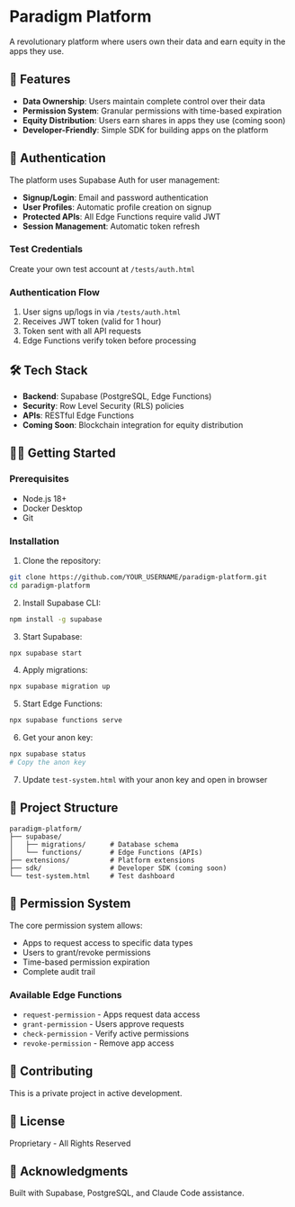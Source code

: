 # Paradigm Platform

A revolutionary platform where users own their data and earn equity in the apps they use.

## 🚀 Features

- **Data Ownership**: Users maintain complete control over their data
- **Permission System**: Granular permissions with time-based expiration
- **Equity Distribution**: Users earn shares in apps they use (coming soon)
- **Developer-Friendly**: Simple SDK for building apps on the platform

## 🔐 Authentication

The platform uses Supabase Auth for user management:

- **Signup/Login**: Email and password authentication
- **User Profiles**: Automatic profile creation on signup
- **Protected APIs**: All Edge Functions require valid JWT
- **Session Management**: Automatic token refresh

### Test Credentials
Create your own test account at `/tests/auth.html`

### Authentication Flow
1. User signs up/logs in via `/tests/auth.html`
2. Receives JWT token (valid for 1 hour)
3. Token sent with all API requests
4. Edge Functions verify token before processing

## 🛠️ Tech Stack

- **Backend**: Supabase (PostgreSQL, Edge Functions)
- **Security**: Row Level Security (RLS) policies
- **APIs**: RESTful Edge Functions
- **Coming Soon**: Blockchain integration for equity distribution

## 🏃‍♂️ Getting Started

### Prerequisites

- Node.js 18+
- Docker Desktop
- Git

### Installation

1. Clone the repository:
```bash
git clone https://github.com/YOUR_USERNAME/paradigm-platform.git
cd paradigm-platform
```

2. Install Supabase CLI:
```bash
npm install -g supabase
```

3. Start Supabase:
```bash
npx supabase start
```

4. Apply migrations:
```bash
npx supabase migration up
```

5. Start Edge Functions:
```bash
npx supabase functions serve
```

6. Get your anon key:
```bash
npx supabase status
# Copy the anon key
```

7. Update `test-system.html` with your anon key and open in browser

## 📁 Project Structure

```
paradigm-platform/
├── supabase/
│   ├── migrations/      # Database schema
│   └── functions/       # Edge Functions (APIs)
├── extensions/          # Platform extensions
├── sdk/                 # Developer SDK (coming soon)
└── test-system.html     # Test dashboard
```

## 🔐 Permission System

The core permission system allows:
- Apps to request access to specific data types
- Users to grant/revoke permissions
- Time-based permission expiration
- Complete audit trail

### Available Edge Functions

- `request-permission` - Apps request data access
- `grant-permission` - Users approve requests  
- `check-permission` - Verify active permissions
- `revoke-permission` - Remove app access

## 🤝 Contributing

This is a private project in active development.

## 📄 License

Proprietary - All Rights Reserved

## 🙏 Acknowledgments

Built with Supabase, PostgreSQL, and Claude Code assistance.
